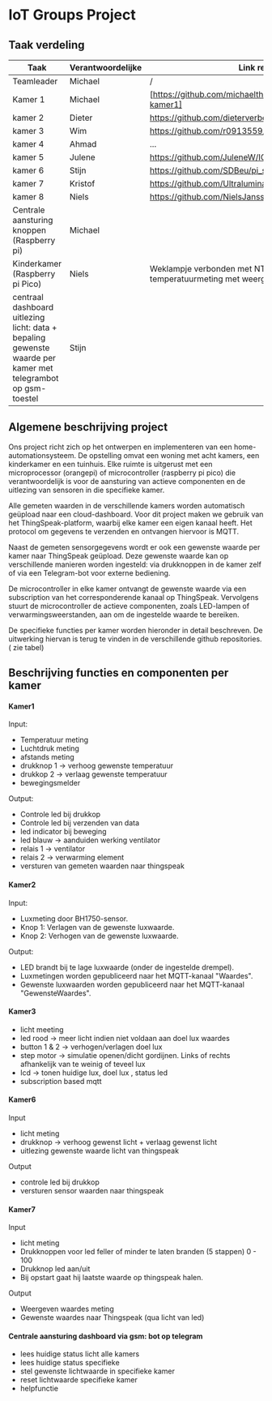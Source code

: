 # IoT Groups Project

## Taak verdeling

|Taak| Verantwoordelijke | Link repo | status |
|-----|-----|----|----|
|Teamleader| Michael| / | / |
|Kamer 1| Michael | [https://github.com/michaelthielemans/iotgroupproject-kamer1] | Done |
|kamer 2| Dieter | https://github.com/dieterverbeek/IoT2024-2025.git | - |
|kamer 3| Wim | https://github.com/r0913559/ITessentials.git | - |
|kamer 4| Ahmad | ... | - |
|kamer 5| Julene | https://github.com/JuleneW/IOT_Project_Room_5 | - |
|kamer 6| Stijn | https://github.com/SDBeu/pi_scripts | done |
|kamer 7| Kristof | https://github.com/Ultraluminary/IoT_groep | Done |
|kamer 8| Niels | https://github.com/NielsJanssen90/IoT-Kamer-Niels | - |
|Centrale aansturing knoppen (Raspberry pi) | Michael | | Done |
|Kinderkamer (Raspberry pi Pico) | Niels | Weklampje verbonden met NTP server + temperatuurmeting met weergave op LCD | - |
|centraal dashboard uitlezing licht: data + bepaling gewenste waarde per kamer met telegrambot op gsm-toestel| Stijn | | done |


## Algemene beschrijving project

Ons project richt zich op het ontwerpen en implementeren van een home-automationsysteem. De opstelling omvat een woning met acht kamers, een kinderkamer en een tuinhuis. Elke ruimte is uitgerust met een microprocessor (orangepi) of microcontroller (raspberry pi pico) die verantwoordelijk is voor de aansturing van actieve componenten en de uitlezing van sensoren in die specifieke kamer.

Alle gemeten waarden in de verschillende kamers worden automatisch geüpload naar een cloud-dashboard. Voor dit project maken we gebruik van het ThingSpeak-platform, waarbij elke kamer een eigen kanaal heeft. Het protocol om gegevens te verzenden en ontvangen hiervoor is MQTT.

Naast de gemeten sensorgegevens wordt er ook een gewenste waarde per kamer naar ThingSpeak geüpload. Deze gewenste waarde kan op verschillende manieren worden ingesteld: via drukknoppen in de kamer zelf of via een Telegram-bot voor externe bediening.

De microcontroller in elke kamer ontvangt de gewenste waarde via een subscription van het corresponderende kanaal op ThingSpeak. Vervolgens stuurt de microcontroller de actieve componenten, zoals LED-lampen of verwarmingsweerstanden, aan om de ingestelde waarde te bereiken.

De specifieke functies per kamer worden hieronder in detail beschreven. De uitwerking hiervan is terug te vinden in de verschillende github repositories.( zie tabel)

## Beschrijving functies en componenten per kamer
#### Kamer1
Input:
- Temperatuur meting
- Luchtdruk meting
- afstands meting
- drukknop 1 -> verhoog gewenste temperatuur
- drukkop 2 -> verlaag gewenste temperatuur
- bewegingsmelder

Output:
- Controle led bij drukkop
- Controle led bij verzenden van data
- led indicator bij beweging
- led blauw -> aanduiden werking ventilator
- relais 1 -> ventilator
- relais 2 -> verwarming element
- versturen van gemeten waarden naar thingspeak

#### Kamer2
Input:
- Luxmeting door BH1750-sensor.
- Knop 1: Verlagen van de gewenste luxwaarde.
- Knop 2: Verhogen van de gewenste luxwaarde.
  
Output:
- LED brandt bij te lage luxwaarde (onder de ingestelde drempel).
- Luxmetingen worden gepubliceerd naar het MQTT-kanaal "Waardes".
- Gewenste luxwaarden worden gepubliceerd naar het MQTT-kanaal "GewensteWaardes".

#### Kamer3
- licht meeting
- led rood -> meer licht indien niet voldaan aan doel lux waardes
- button 1 & 2 -> verhogen/verlagen doel lux
- step motor -> simulatie openen/dicht gordijnen. Links of rechts afhankelijk van te weinig of teveel lux
- lcd -> tonen huidige lux, doel lux , status led
- subscription based mqtt

#### Kamer6
Input
- licht meting
- drukknop -> verhoog gewenst licht + verlaag gewenst licht
- uitlezing gewenste waarde licht van thingspeak

Output
- controle led bij drukkop
- versturen sensor waarden naar thingspeak

#### Kamer7
Input
- licht meting
- Drukknoppen voor led feller of minder te laten branden (5 stappen) 0 - 100
- Drukknop led aan/uit
- Bij opstart gaat hij laatste waarde op thingspeak halen.

Output
- Weergeven waardes meting
- Gewenste waardes naar Thingspeak (qua licht van led)


#### Centrale aansturing dashboard via gsm: bot op telegram
- lees huidige status licht alle kamers
- lees huidige status specifieke
- stel gewenste lichtwaarde in specifieke kamer
- reset lichtwaarde specifieke kamer
- helpfunctie



